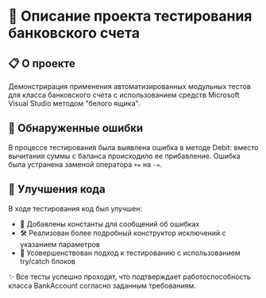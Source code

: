 # 🏦 Описание проекта тестирования банковского счета

## 📋 О проекте
Демонстрирация применения автоматизированных модульных тестов для класса банковского счета с использованием средств Microsoft Visual Studio методом "белого ящика".

## 🐛 Обнаруженные ошибки
В процессе тестирования была выявлена ошибка в методе Debit: вместо вычитания суммы с баланса происходило ее прибавление. Ошибка была устранена заменой оператора `+=` на `-=`.

## 🔧 Улучшения кода
В ходе тестирования код был улучшен:
- 📝 Добавлены константы для сообщений об ошибках
- 🛠️ Реализован более подробный конструктор исключений с указанием параметров
- 🔄 Усовершенствован подход к тестированию с использованием try/catch блоков

✨ Все тесты успешно проходят, что подтверждает работоспособность класса BankAccount согласно заданным требованиям.
